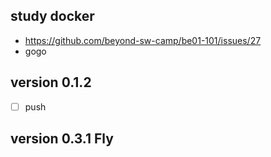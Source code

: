 ## study docker

- https://github.com/beyond-sw-camp/be01-101/issues/27
- gogo

## version 0.1.2
- [ ] push

## version 0.3.1 Fly
